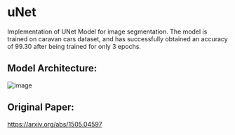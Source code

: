 # uNet
Implementation of UNet Model for image segmentation. The model is trained on caravan cars dataset, and has successfully obtained an accuracy of 99.30 after being trained for only 3 epochs. 
## Model Architecture: 
![image](https://user-images.githubusercontent.com/52123364/170880729-c651a580-37cf-4271-86cf-da6e79431ef9.png)
## Original Paper: 
https://arxiv.org/abs/1505.04597
